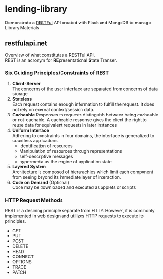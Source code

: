 # lending-library
Demonstrate a [RESTFul](https://restfulapi.net/) API created with Flask and MongoDB to manage Library Materials

## restfulapi.net
Overview of what constitutes a RESTFul API.  
REST is an acronym for **RE**presentational **S**tate **T**ranser.

### Six Guiding Principles/Constraints of REST
1. **Client-Server**  
The concerns of the user interface are separated from concerns of data storage
2. **Stateless**  
Each request contains enough information to fulfill the request.
It does not rely on exernal context/session data.
3. **Cacheable**
Responses to requests distinguish between being cacheable or not-cachable.
A cacheable response gives the client the right to reuse data for equivalent requests
in later instances
4. **Uniform Interface**  
Adhering to constraints in four domains, the interface is generalized to countless applications
   - Identification of resources
   - Manipulation of resources through representations
   - self-descriptive messages
   - hypermedia as the engine of application state
5. **Layered System**  
Architecture is composed of hierarachies which limit each component from seeing
beyond its immediate layer of interaction.
6. **Code on Demand** (Optional)  
Code may be downloaded and executed as applets or scripts

### HTTP Request Methods
REST is a desining principle separate from HTTP. However, it is commonly implemented in web design
and utilizes HTTP requests to execute its principles.
- GET
- PUT
- POST
- DELETE
- HEAD
- CONNECT
- OPTIONS
- TRACE
- PATCH

